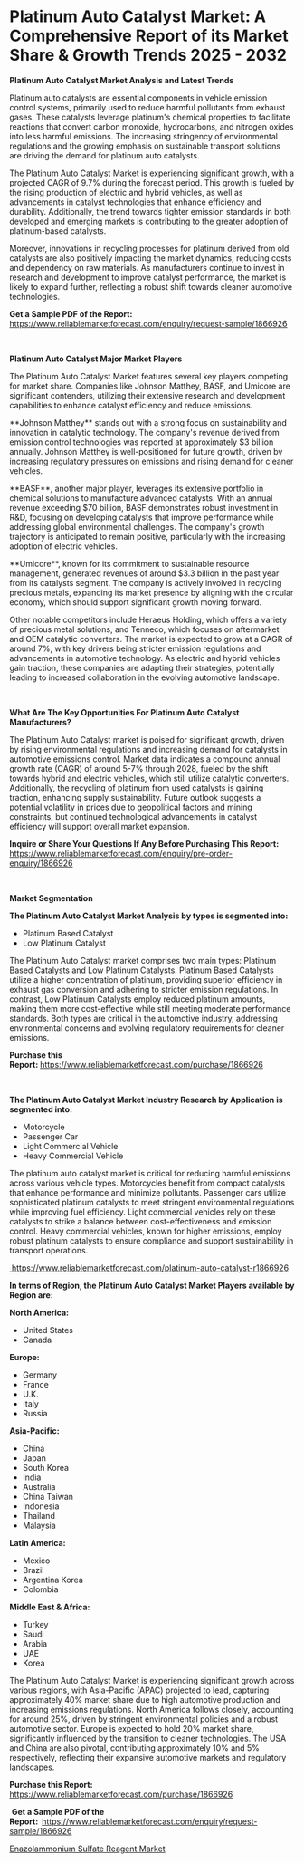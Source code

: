 <p><h1>Platinum Auto Catalyst Market: A Comprehensive Report of its Market Share & Growth Trends 2025 - 2032</h1></p><p><strong>Platinum Auto Catalyst Market Analysis and Latest Trends</strong></p>
<p><p>Platinum auto catalysts are essential components in vehicle emission control systems, primarily used to reduce harmful pollutants from exhaust gases. These catalysts leverage platinum's chemical properties to facilitate reactions that convert carbon monoxide, hydrocarbons, and nitrogen oxides into less harmful emissions. The increasing stringency of environmental regulations and the growing emphasis on sustainable transport solutions are driving the demand for platinum auto catalysts.</p><p>The Platinum Auto Catalyst Market is experiencing significant growth, with a projected CAGR of 9.7% during the forecast period. This growth is fueled by the rising production of electric and hybrid vehicles, as well as advancements in catalyst technologies that enhance efficiency and durability. Additionally, the trend towards tighter emission standards in both developed and emerging markets is contributing to the greater adoption of platinum-based catalysts. </p><p>Moreover, innovations in recycling processes for platinum derived from old catalysts are also positively impacting the market dynamics, reducing costs and dependency on raw materials. As manufacturers continue to invest in research and development to improve catalyst performance, the market is likely to expand further, reflecting a robust shift towards cleaner automotive technologies.</p></p>
<p><strong>Get a Sample PDF of the Report:&nbsp;</strong> <a href="https://www.reliablemarketforecast.com/enquiry/request-sample/1866926?utm_campaign=1080&utm_medium=2&utm_source=Github&utm_content=ia&utm_term=04022025&utm_id=platinum-auto-catalyst">https://www.reliablemarketforecast.com/enquiry/request-sample/1866926</a></p>
<p>&nbsp;</p>
<p><strong>Platinum Auto Catalyst Major Market Players</strong></p>
<p><p>The Platinum Auto Catalyst Market features several key players competing for market share. Companies like Johnson Matthey, BASF, and Umicore are significant contenders, utilizing their extensive research and development capabilities to enhance catalyst efficiency and reduce emissions. </p><p>**Johnson Matthey** stands out with a strong focus on sustainability and innovation in catalytic technology. The company's revenue derived from emission control technologies was reported at approximately $3 billion annually. Johnson Matthey is well-positioned for future growth, driven by increasing regulatory pressures on emissions and rising demand for cleaner vehicles.</p><p>**BASF**, another major player, leverages its extensive portfolio in chemical solutions to manufacture advanced catalysts. With an annual revenue exceeding $70 billion, BASF demonstrates robust investment in R&D, focusing on developing catalysts that improve performance while addressing global environmental challenges. The company's growth trajectory is anticipated to remain positive, particularly with the increasing adoption of electric vehicles.</p><p>**Umicore**, known for its commitment to sustainable resource management, generated revenues of around $3.3 billion in the past year from its catalysts segment. The company is actively involved in recycling precious metals, expanding its market presence by aligning with the circular economy, which should support significant growth moving forward.</p><p>Other notable competitors include Heraeus Holding, which offers a variety of precious metal solutions, and Tenneco, which focuses on aftermarket and OEM catalytic converters. The market is expected to grow at a CAGR of around 7%, with key drivers being stricter emission regulations and advancements in automotive technology. As electric and hybrid vehicles gain traction, these companies are adapting their strategies, potentially leading to increased collaboration in the evolving automotive landscape.</p></p>
<p>&nbsp;</p>
<p><strong>What Are The Key Opportunities For Platinum Auto Catalyst Manufacturers?</strong></p>
<p><p>The Platinum Auto Catalyst market is poised for significant growth, driven by rising environmental regulations and increasing demand for catalysts in automotive emissions control. Market data indicates a compound annual growth rate (CAGR) of around 5-7% through 2028, fueled by the shift towards hybrid and electric vehicles, which still utilize catalytic converters. Additionally, the recycling of platinum from used catalysts is gaining traction, enhancing supply sustainability. Future outlook suggests a potential volatility in prices due to geopolitical factors and mining constraints, but continued technological advancements in catalyst efficiency will support overall market expansion.</p></p>
<p><strong>Inquire or Share Your Questions If Any Before Purchasing This Report:</strong> <a href="https://www.reliablemarketforecast.com/enquiry/pre-order-enquiry/1866926?utm_campaign=1080&utm_medium=2&utm_source=Github&utm_content=ia&utm_term=04022025&utm_id=platinum-auto-catalyst">https://www.reliablemarketforecast.com/enquiry/pre-order-enquiry/1866926</a></p>
<p>&nbsp;</p>
<p><strong>Market Segmentation</strong></p>
<p><strong>The Platinum Auto Catalyst Market Analysis by types is segmented into:</strong></p>
<p><ul><li>Platinum Based Catalyst</li><li>Low Platinum Catalyst</li></ul></p>
<p><p>The Platinum Auto Catalyst market comprises two main types: Platinum Based Catalysts and Low Platinum Catalysts. Platinum Based Catalysts utilize a higher concentration of platinum, providing superior efficiency in exhaust gas conversion and adhering to stricter emission regulations. In contrast, Low Platinum Catalysts employ reduced platinum amounts, making them more cost-effective while still meeting moderate performance standards. Both types are critical in the automotive industry, addressing environmental concerns and evolving regulatory requirements for cleaner emissions.</p></p>
<p><strong>Purchase this Report:&nbsp;</strong><a href="https://www.reliablemarketforecast.com/purchase/1866926?utm_campaign=1080&utm_medium=2&utm_source=Github&utm_content=ia&utm_term=04022025&utm_id=platinum-auto-catalyst">https://www.reliablemarketforecast.com/purchase/1866926</a></p>
<p>&nbsp;</p>
<p><strong>The Platinum Auto Catalyst Market Industry Research by Application is segmented into:</strong></p>
<p><ul><li>Motorcycle</li><li>Passenger Car</li><li>Light Commercial Vehicle</li><li>Heavy Commercial Vehicle</li></ul></p>
<p><p>The platinum auto catalyst market is critical for reducing harmful emissions across various vehicle types. Motorcycles benefit from compact catalysts that enhance performance and minimize pollutants. Passenger cars utilize sophisticated platinum catalysts to meet stringent environmental regulations while improving fuel efficiency. Light commercial vehicles rely on these catalysts to strike a balance between cost-effectiveness and emission control. Heavy commercial vehicles, known for higher emissions, employ robust platinum catalysts to ensure compliance and support sustainability in transport operations.</p></p>
<p><a href="https://www.reliablemarketforecast.com/platinum-auto-catalyst-r1866926?utm_campaign=1080&utm_medium=2&utm_source=Github&utm_content=ia&utm_term=04022025&utm_id=platinum-auto-catalyst">&nbsp;https://www.reliablemarketforecast.com/platinum-auto-catalyst-r1866926</a></p>
<p><strong>In terms of Region, the Platinum Auto Catalyst Market Players available by Region are:</strong></p>
<p>
    <p> <strong> North America: </strong>
        <ul>
            <li>United States</li>
            <li>Canada</li>
        </ul>
        </p> 
    <p> <strong> Europe: </strong>
        <ul>
            <li>Germany</li>
            <li>France</li>
            <li>U.K.</li>
            <li>Italy</li>
            <li>Russia</li>
        </ul>
        </p> 
    <p> <strong> Asia-Pacific: </strong>
        <ul>
            <li>China</li>
            <li>Japan</li>
            <li>South Korea</li>
            <li>India</li>
            <li>Australia</li>
            <li>China Taiwan</li>
            <li>Indonesia</li>
            <li>Thailand</li>
            <li>Malaysia</li>
        </ul>
        </p> 
    <p> <strong> Latin America: </strong>
        <ul>
            <li>Mexico</li>
            <li>Brazil</li>
            <li>Argentina Korea</li>
            <li>Colombia</li>
        </ul>
        </p> 
    <p> <strong> Middle East & Africa: </strong>
        <ul>
            <li>Turkey</li>
            <li>Saudi</li>
            <li>Arabia</li>
            <li>UAE</li>
            <li>Korea</li>
        </ul>
    </p>
    </p>
<p><p>The Platinum Auto Catalyst Market is experiencing significant growth across various regions, with Asia-Pacific (APAC) projected to lead, capturing approximately 40% market share due to high automotive production and increasing emissions regulations. North America follows closely, accounting for around 25%, driven by stringent environmental policies and a robust automotive sector. Europe is expected to hold 20% market share, significantly influenced by the transition to cleaner technologies. The USA and China are also pivotal, contributing approximately 10% and 5% respectively, reflecting their expansive automotive markets and regulatory landscapes.</p></p>
<p><strong>Purchase this Report: </strong><a href="https://www.reliablemarketforecast.com/purchase/1866926?utm_campaign=1080&utm_medium=2&utm_source=Github&utm_content=ia&utm_term=04022025&utm_id=platinum-auto-catalyst">https://www.reliablemarketforecast.com/purchase/1866926</a></p>
<p>&nbsp;<strong>Get a Sample PDF of the Report:&nbsp;&nbsp;</strong><a href="https://www.reliablemarketforecast.com/enquiry/request-sample/1866926?utm_campaign=1080&utm_medium=2&utm_source=Github&utm_content=ia&utm_term=04022025&utm_id=platinum-auto-catalyst">https://www.reliablemarketforecast.com/enquiry/request-sample/1866926</a></p>
<p><strong></strong></p>
<p><p><a href="https://github.com/gdfhhhj/Market-Research-Report-List-7/blob/main/enazolammonium-sulfate-reagent-market.md?utm_campaign=1080&utm_medium=2&utm_source=Github&utm_content=ia&utm_term=04022025&utm_id=platinum-auto-catalyst">Enazolammonium Sulfate Reagent Market</a></p></p>